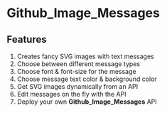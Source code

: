 # Github_Image_Messages


## Features
1. Creates fancy SVG images with text messages
2. Choose between different message types
3. Choose font & font-size for the message
4. Choose message text color & background color
5. Get SVG images dynamically from an API
6. Edit messages on the fly with the API
7. Deploy your own <b>Github_Image_Messages</b> API
